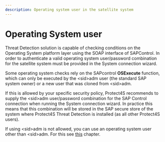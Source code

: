 ```yaml
---
description: Operating system user in the satellite system
---
```


# Operating System user

Threat Detection solution is capable of checking conditions on the Operating System platform layer using the SOAP interface of SAPControl. In order to authenticate a valid operating system user/password combination for the satellite system must be provided in the System connection wizard.

Some operating system checks rely on the SAPcontrol **OSExecute** function, which can only be executed by the \<sid>adm user (the standard SAP system owner) or a new user that was cloned from \<sid>adm.

If this is allowed by your specific security policy, Protect4S recommends to supply the \<sid>adm user/password combination for the SAP Control connection when running the System connection wizard. In practice this means that this combination will be stored in the SAP secure store of the system where Protect4S Threat Detection is installed (as all other Protect4S users).

If using \<sid>adm is not allowed, you can use an operating system user other than \<sid>adm. For this see [this](../operating-system-user-other-than-less-than-sid-greater-than-adm.md) chapter.
